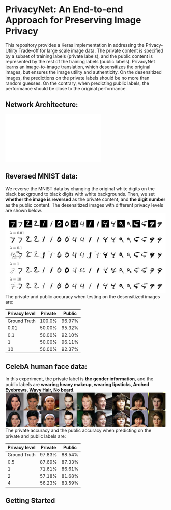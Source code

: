 # PrivacyNet: An End-to-end Approach for Preserving Image Privacy
This repository provides a Keras implementation in addressing the Privacy-Utility Trade-off for large scale image data.
The private content is specified by a subset of training labels (private labels), and the public content is represented
by the rest of the training labels (public labels).
PrivacyNet learns an image-to-image translation, which desensitizes the original images, but ensures the image utility
and authenticity. On the desensitized images, the predictions on the private labels should be no more than random guesses.
On the contrary, when predicting public labels, the performance should be close to the original performance.
## Network Architecture:
![alt text](/privacynet_images/privacynet_train_arch.pdf)
## Reversed MNIST data:
We reverse the MNIST data by changing the original white digits on the black background to black digits with white backgrounds.
Then, we set **whether the image is reversed** as the private content, and **the digit number** as the public content.
The desensitized images with different privacy levels are shown below.
![alt text](/privacynet_images/reversed_mnist_privacynet.png)
The private and public accuracy when testing on the desensitized images are:

Privacy level | Private |   Public |
------------- | ------- | -------- |
Ground Truth | 100.0% | 96.97% |
0.01 | 50.00% | 95.32% |
0.1 | 50.00% | 92.10% |
1 | 50.00% | 96.11% |
10 | 50.00% | 92.37% |

## CelebA human face data:
In this experiment, the private label is **the gender information**, and the public labels are **wearing heavy makeup,
wearing lipsticks, Arched Eyebrows, Wavy Hair, No beard**.
![alt text](/privacynet_images/new_celeba.png)
The private accuracy and the public accuracy when predicting on the private and public labels are:

Privacy level | Private |   Public |
------------- | ------- | -------- |
Ground Truth | 97.83% | 88.54% |
0.5 | 87.69% | 87.33% |
1 | 71.61% | 86.61% |
2 | 57.18% | 81.68% |
4 | 56.23% | 83.59% |


## Getting Started
